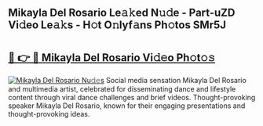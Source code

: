 ## Mikayla Del Rosario Le𝚊𝚔ed N𝚞𝚍e - Part-uZD Vi𝚍eo Le𝚊𝚔s - H𝚘t O𝚗lyf𝚊ns Ph𝚘tos SMr5J

# <h2><a href="http://hf0auxr.feru.top/?c=Mikayla+Del+Rosario">🔗 👉 🔴 Mikayla Del Rosario Vi𝚍𝚎o Ph𝚘t𝚘𝚜</a></h2>

[![Mikayla Del Rosario Nu𝚍𝚎s](https://i.imgur.com/0TWrTi3.gif)](http://hf0auxr.feru.top/?c=Mikayla+Del+Rosario)
Social media sensation Mikayla Del Rosario and multimedia artist, celebrated for disseminating dance and lifestyle content through viral dance challenges and brief videos. Thought-provoking speaker Mikayla Del Rosario, known for their engaging presentations and thought-provoking ideas. 
